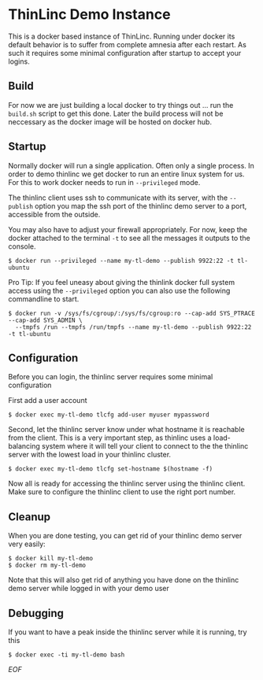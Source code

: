 # ThinLinc Demo Instance

This is a docker based instance of ThinLinc. Running under docker its default
behavior is to suffer from complete amnesia after each restart. As such
it requires some minimal configuration after startup to accept your logins.

## Build

For now we are just building a local docker to try things out ... run the `build.sh`
script to get this done. Later the build process will not be neccessary as the
docker image will be hosted on docker hub.

## Startup

Normally docker will run a single application. Often only a single process.
In order to demo thinlinc we get docker to run an entire linux system for us.
For this to work docker needs to run in `--privileged` mode. 

The thinlinc client uses ssh to communicate with its server, 
with the `--publish` option you map the ssh port of the thinlinc demo server
to a port, accessible from the outside. 

You may also have to adjust your firewall appropriately. For now, keep the
docker attached to the terminal `-t` to see all the messages it outputs
to the console.

```console
$ docker run --privileged --name my-tl-demo --publish 9922:22 -t tl-ubuntu
```

Pro Tip: If you feel uneasy about giving the thinlink docker full system
access using the `--privileged` option you can also use the following
commandline to start.

```console
$ docker run -v /sys/fs/cgroup/:/sys/fs/cgroup:ro --cap-add SYS_PTRACE --cap-add SYS_ADMIN \
  --tmpfs /run --tmpfs /run/tmpfs --name my-tl-demo --publish 9922:22 -t tl-ubuntu
```

## Configuration

Before you can login, the thinlinc server requires some minimal configuration

First add a user account

```console
$ docker exec my-tl-demo tlcfg add-user myuser mypassword
```

Second, let the thinlinc server know under what hostname it is reachable from the client.
This is a very important step, as thinlinc uses a load-balancing system where it will
tell your client to connect to the the thinlinc server with the lowest
load in your thinlinc cluster.

```console
$ docker exec my-tl-demo tlcfg set-hostname $(hostname -f)
```

Now all is ready for accessing the thinlinc server using the thinlinc client. Make sure to
configure the thinlinc client to use the right port number.

## Cleanup

When you are done testing, you can get rid of your thinlinc demo server very easily:

```console
$ docker kill my-tl-demo
$ docker rm my-tl-demo
```

Note that this will also get rid of anything you have done on the thinlinc demo server
while logged in with your demo user

## Debugging

If you want to have a peak inside the thinlinc server while it is running, try this

```console
$ docker exec -ti my-tl-demo bash
```

*EOF*
